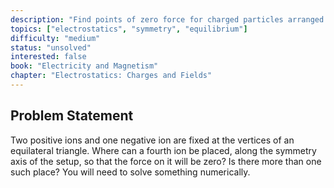 ```yaml
---
description: "Find points of zero force for charged particles arranged in an equilateral triangle"
topics: ["electrostatics", "symmetry", "equilibrium"]
difficulty: "medium"
status: "unsolved"
interested: false
book: "Electricity and Magnetism"
chapter: "Electrostatics: Charges and Fields"
---
```


## Problem Statement
Two positive ions and one negative ion are fixed at the vertices of an equilateral triangle. Where can a fourth ion be placed, along the symmetry axis of the setup, so that the force on it will be zero? Is there more than one such place? You will need to solve something numerically.
